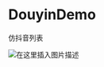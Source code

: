 # DouyinDemo
仿抖音列表



![在这里插入图片描述](https://img-blog.csdn.net/20180920153649911?watermark/2/text/aHR0cHM6Ly9ibG9nLmNzZG4ubmV0L3FxXzE0ODc2MTMz/font/5a6L5L2T/fontsize/400/fill/I0JBQkFCMA==/dissolve/70)